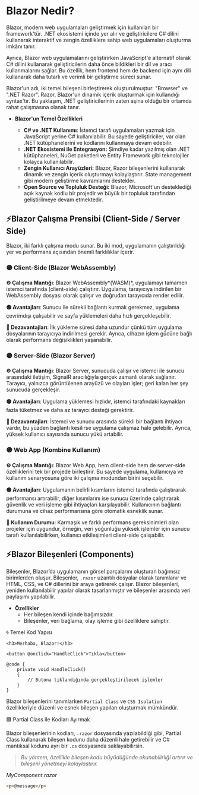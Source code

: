 # Blazor Nedir?

Blazor, modern web uygulamaları geliştirmek için kullanılan bir framework'tür. .NET ekosistemi içinde yer alır ve geliştiricilere C# dilini kullanarak interaktif ve zengin özelliklere sahip web uygulamaları oluşturma imkânı tanır.

Ayrıca, Blazor web uygulamalarını geliştirirken JavaScript'e alternatif olarak C# dilini kullanarak geliştiricilerin daha önce bildikleri bir dil ve aracı kullanmalarını sağlar. Bu özellik, hem frontend hem de backend için aynı dili kullanarak daha tutarlı ve verimli bir geliştirme süreci sunar.

Blazor'un adı, iki temel bileşeni birleştirerek oluşturulmuştur: "Browser" ve ".NET Razor". Razor, Blazor'un dinamik içerik oluşturmak için kullandığı syntax'tır. Bu yaklaşım, .NET geliştiricilerinin zaten aşina olduğu bir ortamda rahat çalışmasına olanak tanır.

- **Blazor'un Temel Özellikleri**

    - **C# ve .NET Kullanımı**: İstemci tarafı uygulamaları yazmak için JavaScript yerine C# kullanılabilir. Bu sayede geliştiriciler, var olan .NET kütüphanelerini ve kodlarını kullanmaya devam edebilir.
    - **.NET Ekosistemi ile Entegrasyon:** Şimdiye kadar yazılmış olan .NET kütüphaneleri, NuGet paketleri ve Entity Framework gibi teknolojiler kolayca kullanılabilir.
    - **Zengin Kullanıcı Arayüzleri:** Blazor, Razor bileşenlerini kullanarak dinamik ve zengin içerik oluşturmayı kolaylaştırır. State management gibi modern geliştirme kavramlarını destekler.
    - **Open Source ve Topluluk Desteği:** Blazor, Microsoft'un desteklediği açık kaynak kodlu bir projedir ve büyük bir topluluk tarafından geliştirilmeye devam etmektedir.


## ⚡️Blazor Çalışma Prensibi (Client-Side / Server Side)

Blazor, iki farklı çalışma modu sunar. Bu iki mod, uygulamanın çalıştırıldığı yer ve performans açısından önemli farklılıklar içerir.

### 🟣 **Client-Side (Blazor WebAssembly)**

**⚙️ Çalışma Mantığı**: Blazor WebAssembly*(WASM)*, uygulamayı tamamen istemci tarafında (client-side) çalıştırır. Uygulama, tarayıcıya indirilen bir WebAssembly dosyası olarak çalışır ve doğrudan tarayıcıda render edilir.

**🟢 Avantajları**: Sunucu ile sürekli bağlantı kurmak gerekmez, uygulama çevrimdışı çalışabilir ve sayfa yüklemeleri daha hızlı gerçekleşebilir.

**🔴 Dezavantajları**: İlk yükleme süresi daha uzundur çünkü tüm uygulama dosyalarının tarayıcıya indirilmesi gerekir. Ayrıca, cihazın işlem gücüne bağlı olarak performans değişiklikleri yaşanabilir.

### 🟣 Server-Side (Blazor Server)

**⚙️ Çalışma Mantığı**: Blazor Server, sunucuda çalışır ve istemci ile sunucu arasındaki iletişim, SignalR aracılığıyla gerçek zamanlı olarak sağlanır. Tarayıcı, yalnızca görüntülenen arayüzü ve olayları işler; geri kalan her şey sunucuda gerçekleşir.

**🟢 Avantajları**: Uygulama yüklemesi hızlıdır, istemci tarafındaki kaynakları fazla tüketmez ve daha az tarayıcı desteği gerektirir.

**🔴 Dezavantajları**: İstemci ve sunucu arasında sürekli bir bağlantı ihtiyacı vardır, bu yüzden bağlantı kesilirse uygulama çalışmaz hale gelebilir. Ayrıca, yüksek kullanıcı sayısında sunucu yükü artabilir.

### 🟣 Web App (Kombine Kullanım)

**⚙️ Çalışma Mantığı**: Blazor Web App, hem client-side hem de server-side özelliklerini tek bir projede birleştirir. Bu sayede uygulama, kullanıcıya ve kullanım senaryosuna göre iki çalışma modundan birini seçebilir.

**🟢 Avantajları**: Uygulamanın belirli kısımlarını istemci tarafında çalıştırarak performansı artırabilir, diğer kısımlarını ise sunucu üzerinde çalıştırarak güvenlik ve veri işleme gibi ihtiyaçları karşılayabilir. Kullanıcının bağlantı durumuna ve cihaz performansına göre otomatik esneklik sunar.

**🔵 Kullanım Durumu**: Karmaşık ve farklı performans gereksinimleri olan projeler için uygundur, örneğin, veri yoğunluğu yüksek işlemler için sunucu tarafı kullanılabilirken, kullanıcı etkileşimleri client-side çalışabilir.

## ⚡️Blazor Bileşenleri (Components)

Bileşenler,  Blazor’da uygulamanın görsel parçalarını oluşturan bağımsız birimlerden oluşur. Bileşenler, `.razor` uzantılı dosyalar olarak tanımlanır ve HTML, CSS, ve C# dillerini bir araya getirerek çalışır. Blazor bileşenleri, yeniden kullanılabilir yapılar olarak tasarlanmıştır ve bileşenler arasında veri paylaşımı yapılabilir.

- **Özellikler**
    - Her bileşen kendi içinde bağımsızdır.
    - Bileşenler, veri bağlama, olay işleme gibi özelliklere sahiptir.

🌀 Temel Kod Yapısı
```razor
<h3>Merhaba, Blazor!</h3>

<button @onclick="HandleClick">Tıkla</button>

@code {
    private void HandleClick()
    {
        // Butona tıklandığında gerçekleştirilecek işlemler
    }
}
```
Blazor bileşenlerini tanımlarken `Partial Class` ve `CSS Isolation` özellikleriyle düzenli ve esnek bileşen yapıları oluşturmak mümkündür.

🟪 Partial Class ile Kodları Ayırmak

Blazor bileşenlerinin kodları, `.razor` dosyasında yazılabildiği gibi, Partial Class kullanarak bileşen kodunu daha düzenli hale getirebilir ve C# mantıksal kodunu ayrı bir `.cs` dosyasında saklayabilirsin.

> *Bu yöntem, özellikle bileşen kodu büyüdüğünde okunabilirliği artırır ve bileşeni yönetmeyi kolaylaştırır.*

*MyComponent.razor*
```html
<p>@message</p>
```